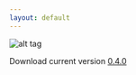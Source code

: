 ```yaml
---
layout: default
---
```


![alt tag](https://raw.githubusercontent.com/wiki/fabiofalci/sconsify/sconsify.png)

Download current version [0.4.0](https://github.com/fabiofalci/sconsify/releases)
